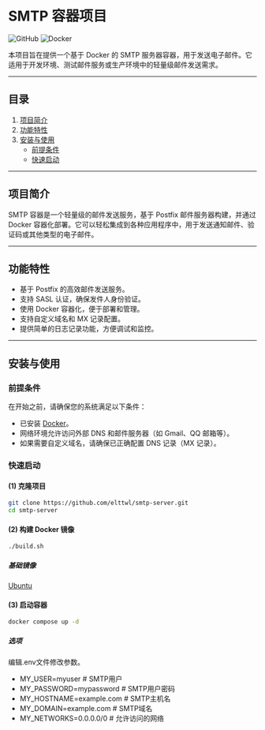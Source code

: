 # SMTP 容器项目

![GitHub](https://img.shields.io/badge/Status-Active-green) ![Docker](https://img.shields.io/badge/Docker-Supported-blue)

本项目旨在提供一个基于 Docker 的 SMTP 服务器容器，用于发送电子邮件。它适用于开发环境、测试邮件服务或生产环境中的轻量级邮件发送需求。

---

## **目录**

1. [项目简介](#项目简介)
2. [功能特性](#功能特性)
3. [安装与使用](#安装与使用)
   - [前提条件](#前提条件)
   - [快速启动](#快速启动)

---

## **项目简介**

SMTP 容器是一个轻量级的邮件发送服务，基于 Postfix 邮件服务器构建，并通过 Docker 容器化部署。它可以轻松集成到各种应用程序中，用于发送通知邮件、验证码或其他类型的电子邮件。

---

## **功能特性**

- 基于 Postfix 的高效邮件发送服务。
- 支持 SASL 认证，确保发件人身份验证。
- 使用 Docker 容器化，便于部署和管理。
- 支持自定义域名和 MX 记录配置。
- 提供简单的日志记录功能，方便调试和监控。

---

## **安装与使用**

### **前提条件**

在开始之前，请确保您的系统满足以下条件：

- 已安装 [Docker](https://www.docker.com/)。
- 网络环境允许访问外部 DNS 和邮件服务器（如 Gmail、QQ 邮箱等）。
- 如果需要自定义域名，请确保已正确配置 DNS 记录（MX 记录）。

### **快速启动**

#### **(1) 克隆项目**

```bash
git clone https://github.com/elttwl/smtp-server.git
cd smtp-server
```

#### **(2) 构建 Docker 镜像**
```bash
./build.sh
```

##### 基础镜像
[Ubuntu](https://hub.docker.com/_/ubuntu/)

#### **(3) 启动容器**
```bash
docker compose up -d
```

##### 选项
编辑.env文件修改参数。
- MY_USER=myuser # SMTP用户
- MY_PASSWORD=mypassword # SMTP用户密码
- MY_HOSTNAME=example.com # SMTP主机名
- MY_DOMAIN=example.com # SMTP域名
- MY_NETWORKS=0.0.0.0/0 # 允许访问的网络
